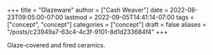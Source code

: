 +++
title = "Glazeware"
author = ["Cash Weaver"]
date = 2022-08-23T09:05:00-07:00
lastmod = 2022-09-05T14:41:14-07:00
tags = ["concept", "concept"]
categories = ["concept"]
draft = false
aliases = "/posts/c23949a7-63c4-4c3f-9101-8d1d233684f4"
+++

Glaze-covered and fired ceramics.
